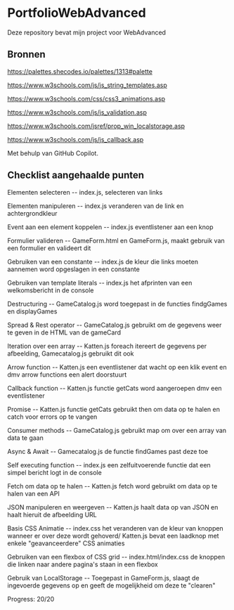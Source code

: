 # PortfolioWebAdvanced

Deze repository bevat mijn project voor WebAdvanced

## Bronnen

https://palettes.shecodes.io/palettes/1313#palette

https://www.w3schools.com/js/js_string_templates.asp

https://www.w3schools.com/css/css3_animations.asp

https://www.w3schools.com/js/js_validation.asp

https://www.w3schools.com/jsref/prop_win_localstorage.asp

https://www.w3schools.com/js/js_callback.asp

Met behulp van GitHub Copilot.

## Checklist aangehaalde punten

Elementen selecteren -- index.js, selecteren van links

Elementen manipuleren -- index.js veranderen van de link en achtergrondkleur

Event aan een element koppelen -- index.js eventlistener aan een knop

Formulier valideren -- GameForm.html en GameForm.js, maakt gebruik van een formulier en valideert dit

Gebruiken van een constante -- index.js de kleur die links moeten aannemen word opgeslagen in een constante

Gebruiken van template literals -- index.js het afprinten van een welkomsbericht in de console

Destructuring -- GameCatalog.js word toegepast in de functies findgGames en displayGames

Spread & Rest operator -- GameCatalog.js gebruikt om de gegevens weer te geven in de HTML van de gameCard

Iteration over een array -- Katten.js foreach itereert de gegevens per afbeelding, Gamecatalog.js gebruikt dit ook

Arrow function -- Katten.js een eventlistener dat wacht op een klik event en dmv arrow functions een alert doorstuurt

Callback function -- Katten.js functie getCats word aangeroepen dmv een eventlistener

Promise -- Katten.js functie getCats gebruikt then om data op te halen en catch voor errors op te vangen

Consumer methods -- GameCatalog.js gebruikt map om over een array van data te gaan

Async & Await -- Gamecatalog.js de functie findGames past deze toe

Self executing function -- index.js een zelfuitvoerende functie dat een simpel bericht logt in de console

Fetch om data op te halen -- Katten.js fetch word gebruikt om data op te halen van een API

JSON manipuleren en weergeven -- Katten.js haalt data op van JSON en haalt hieruit de afbeelding URL

Basis CSS Animatie -- index.css het veranderen van de kleur van knoppen wanneer er over deze wordt gehoverd/ Katten.js bevat een laadknop met enkele "geavanceerdere" CSS animaties

Gebruiken van een flexbox of CSS grid -- index.html/index.css de knoppen die linken naar andere pagina's staan in een flexbox

Gebruik van LocalStorage -- Toegepast in GameForm.js, slaagt de ingevoerde gegevens op en geeft de mogelijkheid om deze te "clearen"

Progress: 20/20

